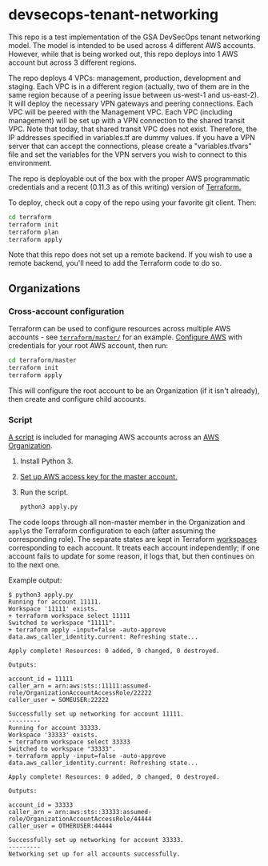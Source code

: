 # devsecops-tenant-networking

This repo is a test implementation of the GSA DevSecOps tenant networking model. The model is intended to be used across 4 different AWS accounts. However, while that is being worked out, this repo deploys into 1 AWS account but across 3 different regions.

The repo deploys 4 VPCs: management, production, development and staging. Each VPC is in a different region (actually, two of them are in the same region because of a peering issue between us-west-1 and us-east-2). It will deploy the necessary VPN gateways and peering connections. Each VPC will be peered with the Management VPC. Each VPC (including management) will be set up with a VPN connection to the shared transit VPC. Note that today, that shared transit VPC does not exist. Therefore, the IP addresses specified in variables.tf are dummy values. If you have a VPN server that can accept the connections, please create a "variables.tfvars" file and set the variables for the VPN servers you wish to connect to this environment.

The repo is deployable out of the box with the proper AWS programmatic credentials and a recent (0.11.3 as of this writing) version of [Terraform.](https://www.terraform.io)

To deploy, check out a copy of the repo using your favorite git client. Then:

```sh
cd terraform
terraform init
terraform plan
terraform apply
```

Note that this repo does not set up a remote backend. If you wish to use a remote backend, you'll need to add the Terraform code to do so.

## Organizations

### Cross-account configuration

Terraform can be used to configure resources across multiple AWS accounts - see [`terraform/master/`](terraform/master) for an example. [Configure AWS](https://www.terraform.io/docs/providers/aws/#authentication) with credentials for your root AWS account, then run:

```sh
cd terraform/master
terraform init
terraform apply
```

This will configure the root account to be an Organization (if it isn't already), then create and configure child accounts.

### Script

[A script](apply.py) is included for managing AWS accounts across an [AWS Organization](https://aws.amazon.com/organizations/).

1. Install Python 3.
1. [Set up AWS access key for the master account.](https://boto3.readthedocs.io/en/latest/guide/configuration.html)
1. Run the script.

    ```sh
    python3 apply.py
    ```

The code loops through all non-master member in the Organization and `apply`s the Terraform configuration to each (after assuming the corresponding role). The separate states are kept in Terraform [workspaces](https://www.terraform.io/docs/state/workspaces.html) corresponding to each account. It treats each account independently; if one account fails to update for some reason, it logs that, but then continues on to the next one.

Example output:

```
$ python3 apply.py
Running for account 11111.
Workspace '11111' exists.
+ terraform workspace select 11111
Switched to workspace "11111".
+ terraform apply -input=false -auto-approve
data.aws_caller_identity.current: Refreshing state...

Apply complete! Resources: 0 added, 0 changed, 0 destroyed.

Outputs:

account_id = 11111
caller_arn = arn:aws:sts::11111:assumed-role/OrganizationAccountAccessRole/22222
caller_user = SOMEUSER:22222

Successfully set up networking for account 11111.
---------
Running for account 33333.
Workspace '33333' exists.
+ terraform workspace select 33333
Switched to workspace "33333".
+ terraform apply -input=false -auto-approve
data.aws_caller_identity.current: Refreshing state...

Apply complete! Resources: 0 added, 0 changed, 0 destroyed.

Outputs:

account_id = 33333
caller_arn = arn:aws:sts::33333:assumed-role/OrganizationAccountAccessRole/44444
caller_user = OTHERUSER:44444

Successfully set up networking for account 33333.
---------
Networking set up for all accounts successfully.
```
